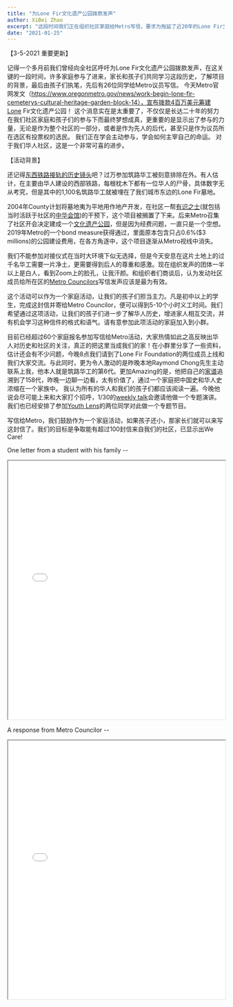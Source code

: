 ```yaml
---
title: "为Lone Fir文化遗产公园拨款发声"
author: XiBei Zhao
excerpt: "这段时间我们正在组织社区家庭给Metro写信，要求为拖延了近20年的Lone Fir文化遗产公园提供资金，想想1,100名华工曾经被埋葬在那里，县政府曾经无视华人的基本尊严在那上面建楼，后来更是推到旧楼要开发成公寓楼群，当时的中华会馆和社区有识之士挺身而出阻止了政府的做法，希望今天通过我们的努力最终实现建设文化遗产公园的梦想。"
date: "2021-01-25"
---
```


【3-5-2021 重要更新】

记得一个多月前我们曾经向全社区呼吁为Lone Fir文化遗产公园拨款发声，在这关键的一段时间，许多家庭参与了进来，家长和孩子们共同学习这段历史，了解项目的背景，最后由孩子们执笔，先后有26位同学给Metro议员写信。 今天Metro官网发文（https://www.oregonmetro.gov/news/work-begin-lone-fir-cemeterys-cultural-heritage-garden-block-14），宣布拨款4百万美元筹建Lone Fir文化遗产公园！ 这个消息实在是太重要了，不仅仅是长达二十年的努力在我们社区家庭和孩子们的参与下而最终梦想成真，更重要的是显示出了参与的力量，无论是作为整个社区的一部分，或者是作为先人的后代，甚至只是作为议员所在选区有投票权的选民。 我们正在学会主动参与，学会如何主宰自己的命运。 对于我们华人社区，这是一个非常可喜的进步。

【活动背景】

还记得[东西铁路接轨的历史镜头](https://www.nps.gov/gosp/learn/historyculture/a-moment-in-time.htm)吧？过万参加筑路华工被刻意排除在外。有人估计，在主要由华人建设的西部铁路，每根枕木下都有一位华人的尸骨，具体数字无从考究，但是其中的1,100名筑路华工就被埋在了我们城市东边的Lone Fir墓地。

2004年County计划将墓地夷为平地用作地产开发，在社区一帮[有识之士](http://lonefir.org/)(就包括当时活跃于社区的[中华会馆](https://www.oregonccba.org/))的干预下，这个项目被搁置了下来。后来Metro召集了社区开会决定建成一个[文化遗产公园](http://lonefir.org/cultural-heritage-garden/)，但是因为经费问题，一直只是一个空想。2019年Metro的一个bond measure获得通过，里面原本包含只占0.6%($3 millions)的公园建设费用，在各方角逐中，这个项目逐渐从Metro视线中消失。

我们不能参加对接仪式在当时大环境下似无选择，但是今天安息在这片土地上的过千名华工需要一片净土，更需要得到后人的尊重和感激。现在组织发声的团体一半以上是白人，看到Zoom上的脸孔，让我汗颜。和组织者们商谈后，认为发动社区成员给所在区的[Metro Councilors](https://www.oregonmetro.gov/about-metro/metro-council/find-your-councilor)写信发声应该是最为有效。

这个活动可以作为一个家庭活动，让我们的孩子们担当主力。凡是初中以上的学生，完成这封信并寄给Metro Councilor，便可以得到5-10个小时义工时间。我们希望通过这项活动，让我们的孩子们进一步了解华人历史，增进家人相互交流，并有机会学习这种信件的格式和语气。请有意参加此项活动的家庭加入到小群。


目前已经超过60个家庭报名参加写信给Metro活动，大家热情如此之高反映出华人对历史和社区的关注，真正的把这里当成我们的家！在小群里分享了一些资料，估计还会有不少问题，今晚8点我们请到了Lone Fir Foundation的两位成员上线和我们大家交流。与此同时，更为令人激动的是昨晚本地Raymond Chong先生主动联系上我，他本人就是筑路华工的第6代。更加Amazing的是，他把自己的[家谱](https://www.mychinaroots.com/samples/zhang-odyssey/ancestors.html)追溯到了158代，昨晚一边聊一边看，太有价值了，通过一个家庭把中国史和华人史浓缩在一个家族中。 我认为所有的华人和我们的孩子们都应该阅读一遍。今晚他说会尽可能上来和大家打个招呼，1/30的[weekly talk](http://pdxchinese.org/weeklytalk/)会邀请他做一个专题演讲。我们也已经安排了参加[Youth Lens](http://pdxchinese.org/youthlens/)的两位同学对此做一个专题节目。

写信给Metro，我们鼓励作为一个家庭活动，如果孩子还小，那家长们就可以来写这封信了。我们的目标是争取能有超过100封信来自我们的社区，已显示出We Care!

One letter from a student with his family --

<iframe src="{{ site.url }}/assets/pdf/letter-to-metro-1.pdf" style="width: 100%; height: 600px"></iframe>

A response from Metro Councilor --

<iframe src="{{ site.url }}/assets/pdf/letter-to-metro-2.pdf" style="width: 100%; height: 600px"></iframe>
